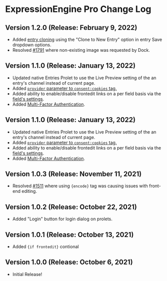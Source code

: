 <!--
    This source file is part of the open source project
    ExpressionEngine User Guide (https://github.com/ExpressionEngine/ExpressionEngine-User-Guide)

    @link      https://expressionengine.com/
    @copyright Copyright (c) 2003-2021, Packet Tide, LLC (https://packettide.com)
    @license   https://expressionengine.com/license Licensed under Apache License, Version 2.0
-->

# ExpressionEngine Pro Change Log

## Version 1.2.0 (Release: February 9, 2022)

  - Added [entry cloning](/pro/entry_cloning.md) using the "Clone to New Entry" option in entry Save dropdown options.
  - Resolved [#1791](https://github.com/ExpressionEngine/ExpressionEngine/issues/1791) where non-existing image was requested by Dock.

## Version 1.1.0 (Release: January 13, 2022)

  - Updated native Entries Prolet to use the Live Preview setting of the an entry's channel instead of current page.
  - Added [`provider` parameter to `consent:cookies` tag.](/pro/cookies.html#provider)
  - Added ability to enable/disable frontedit links on a per field basis via the [field's settings](/control-panel/field-manager.html#createedit-field).
  - Added [Multi-Factor Authentication](/pro/mfa.html).

## Version 1.1.0 (Release: January 13, 2022)

  - Updated native Entries Prolet to use the Live Preview setting of the an entry's channel instead of current page.
  - Added [`provider` parameter to `consent:cookies` tag.](/pro/cookies.html#provider)
  - Added ability to enable/disable frontedit links on a per field basis via the [field's settings](/control-panel/field-manager.html#createedit-field).
  - Added [Multi-Factor Authentication](/pro/mfa.html).

## Version 1.0.3 (Release: November 11, 2021)

  - Resolved [#1511](https://github.com/ExpressionEngine/ExpressionEngine/issues/1511) where using `{encode}` tag was causing issues with front-end editing.

## Version 1.0.2 (Release: October 22, 2021)

  - Added "Login" button for login dialog on prolets. 

## Version 1.0.1 (Release: October 13, 2021)

  - Added `{if frontedit}` contional

## Version 1.0.0 (Release: October 6, 2021)

  - Initial Release!
